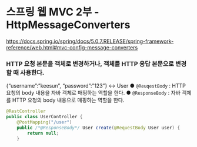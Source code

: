 스프링 웹 MVC 2부 - HttpMessageConverters
===
https://docs.spring.io/spring/docs/5.0.7.RELEASE/spring-framework-reference/web.html#mvc-config-message-converters


### HTTP 요청 본문을 객체로 변경하거나, 객체를 HTTP 응답 본문으로 변경할 때 사용한다.
  {“username”:”keesun”, “password”:”123”} <-> User
  ● `@ReuqestBody` : HTTP 요청의 body 내용을 자바 객체로 매핑하는 역할을 한다.
  ● `@ResponseBody` : 자바 객체를 HTTP 요청의 body 내용으로 매핑하는 역할을 한다.
 
```java
@RestController
public class UserController {
    @PostMapping("/user")
    public /*@ResponseBody*/ User create(@RequestBody User user) {      //@RestController 사용해서 생략가능 그냥 @Controller 사용시 써줘야 MessageConverter가 적용됨
        return null;
    }
```
